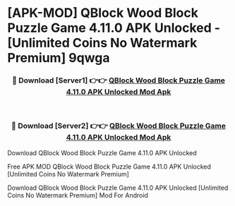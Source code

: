 # [APK-MOD] QBlock  Wood Block Puzzle Game 4.11.0 APK Unlocked - [Unlimited Coins No Watermark Premium] 9qwga



<div align="center">
<h3>🔴 Download [Server1] 👉👉 <a href="https://momento.my/?title=QBlock__Wood_Block_Puzzle_Game_4.11.0_APK_Unlocked">QBlock  Wood Block Puzzle Game 4.11.0 APK Unlocked Mod Apk</a></h3><br>

<h3>🔴 Download [Server2] 👉👉 <a href="https://momento.my/?title=QBlock__Wood_Block_Puzzle_Game_4.11.0_APK_Unlocked">QBlock  Wood Block Puzzle Game 4.11.0 APK Unlocked Mod Apk</a></h3>
</div>



Download QBlock  Wood Block Puzzle Game 4.11.0 APK Unlocked 

Free APK MOD QBlock  Wood Block Puzzle Game 4.11.0 APK Unlocked [Unlimited Coins No Watermark Premium]

Download QBlock  Wood Block Puzzle Game 4.11.0 APK Unlocked [Unlimited Coins No Watermark Premium] Mod For Android
